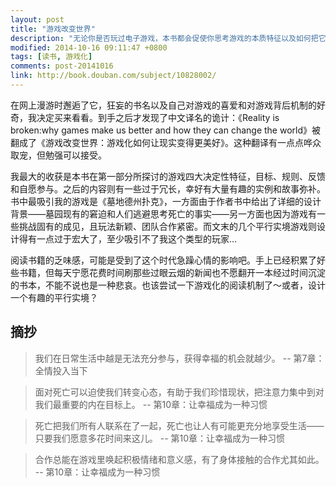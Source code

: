 ```yaml
---
layout: post
title: "游戏改变世界"
description: "无论你是否玩过电子游戏，本书都会促使你思考游戏的本质特征以及如何把它们运用到现实生活之中。"
modified: 2014-10-16 09:11:47 +0800
tags: [读书, 游戏化]
comments: post-20141016
link: http://book.douban.com/subject/10828002/
---
```


在网上漫游时邂逅了它，狂妄的书名以及自己对游戏的喜爱和对游戏背后机制的好奇，我决定买来看看。到手之后才发现了中文译名的诡计：《Reality is broken:why games make us better and how they can change the world》被翻成了《游戏改变世界：游戏化如何让现实变得更美好》。这种翻译有一点点哗众取宠，但勉强可以接受。

我最大的收获是本书在第一部分所探讨的游戏四大决定性特征，目标、规则、反馈和自愿参与。之后的内容则有一些过于冗长，幸好有大量有趣的实例和故事弥补。书中最吸引我的游戏是《墓地德州扑克》，一方面由于作者书中给出了详细的设计背景——墓园现有的窘迫和人们逃避思考死亡的事实——另一方面也因为游戏有一些挑战固有的成见，且玩法新颖、团队合作紧密。而文末的几个平行实境游戏则设计得有一点过于宏大了，至少吸引不了我这个类型的玩家...

阅读书籍的乏味感，可能是受到了这个时代急躁心情的影响吧。手上已经积累了好些书籍，但每天宁愿花费时间刷那些过眼云烟的新闻也不愿翻开一本经过时间沉淀的书本，不能不说也是一种悲哀。也该尝试一下游戏化的阅读机制了～或者，设计一个有趣的平行实境？

## 摘抄

> 我们在日常生活中越是无法充分参与，获得幸福的机会就越少。
> -- 第7章：全情投入当下

> 面对死亡可以迫使我们转变心态，有助于我们珍惜现状，把注意力集中到对我们最重要的内在目标上。
> -- 第10章：让幸福成为一种习惯

> 死亡把我们所有人联系在了一起，死亡也让人有可能更充分地享受生活——只要我们愿意多花时间来这儿。
> -- 第10章：让幸福成为一种习惯

> 合作总能在游戏里唤起积极情绪和意义感，有了身体接触的合作尤其如此。
> -- 第10章：让幸福成为一种习惯

